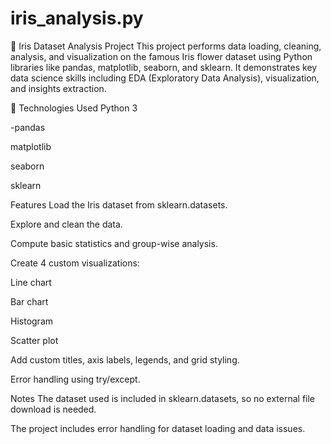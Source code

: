 # iris_analysis.py
🌸 Iris Dataset Analysis Project
This project performs data loading, cleaning, analysis, and visualization on the famous Iris flower dataset using Python libraries like pandas, matplotlib, seaborn, and sklearn. It demonstrates key data science skills including EDA (Exploratory Data Analysis), visualization, and insights extraction.

🔧 Technologies Used
Python 3

-pandas

matplotlib

seaborn

sklearn

 Features
Load the Iris dataset from sklearn.datasets.

Explore and clean the data.

Compute basic statistics and group-wise analysis.

Create 4 custom visualizations:

Line chart

Bar chart

Histogram

Scatter plot

Add custom titles, axis labels, legends, and grid styling.

Error handling using try/except.

Notes
The dataset used is included in sklearn.datasets, so no external file download is needed.

The project includes error handling for dataset loading and data issues.
